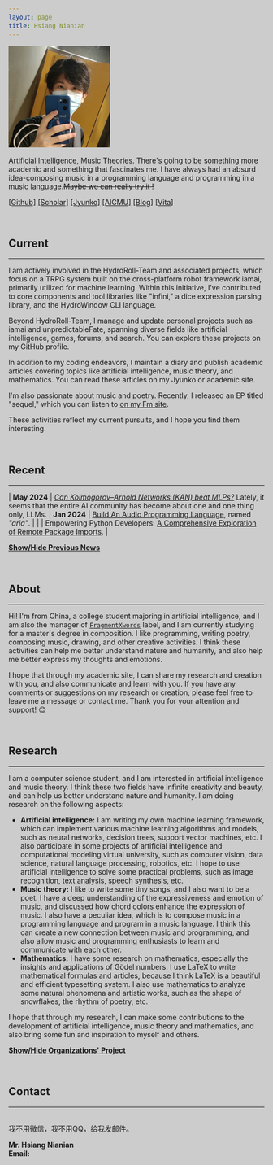 ```yaml
---
layout: page
title: Hsiang Nianian
---
```


<p>
<img width="200" src="/assets/jyunko.jpg" alt="jyunko" class="profilepicmain"/>
</p>

Artificial Intelligence, Music Theories. There's going to be something more academic and something that fascinates me. I have always had an absurd idea-composing music in a programming language and programming in a music language.[~~Maybe we can really try it !~~](https://github.com/AICMUniversity/aria)

[[Github]](https://github.com/HsiangNianian) 
[[Scholar]](https://scholar.google.com/citations?user=4rbBsy0AAAAJ&hl=en) 
[[Jyunko]](https://www.jyunko.cn) 
[[AICMU]](https://www.aicmu.ac.cn/~jyunko) 
[[Blog]](./blog)
[[Vita]](./cv.pdf)

<br/>

## Current

---

I am actively involved in the HydroRoll-Team and associated projects, which focus on a TRPG system built on the cross-platform robot framework iamai, primarily utilized for machine learning. Within this initiative, I've contributed to core components and tool libraries like "infini," a dice expression parsing library, and the HydroWindow CLI language.

Beyond HydroRoll-Team, I manage and update personal projects such as iamai and unpredictableFate, spanning diverse fields like artificial intelligence, games, forums, and search. You can explore these projects on my GitHub profile.

In addition to my coding endeavors, I maintain a diary and publish academic articles covering topics like artificial intelligence, music theory, and mathematics. You can read these articles on my Jyunko or academic site.

I'm also passionate about music and poetry. Recently, I released an EP titled "sequel," which you can listen to [on my Fm site](https://fm.jyunko.cn).

These activities reflect my current pursuits, and I hope you find them interesting.

<br/>

## Recent

---

| **May  2024** | [*Can Kolmogorov–Arnold Networks (KAN) beat MLPs?*](https://academic.jyunko.cn/2024/05/25/Can-KAN-beat-MLPs.html) Lately, it seems that the entire AI community has become about one and one thing only, LLMs.
| **Jan  2024** | [Build An Audio Programming Language](./2024/01/05/Build-An-Programming-Language.html), named *"aria"*. |
|               | Empowering Python Developers: [A Comprehensive Exploration of Remote Package Imports](./2024/01/19/Empowering-Python-Developers-A-Comprehensive-Exploration-of-Remote-Package-Imports.html). |

<script type="text/javascript">
   function toggle_vis(id) {
       var e = document.getElementById(id);
       if (e.style.display == 'none')
           e.style.display = 'inline';
       else
           e.style.display = 'none';
   }
</script>

<a href="javascript:toggle_vis('news')">**Show/Hide Previous News**</a>

<div id="news" style="display:none" markdown="1">

| **Dec  2023** | [Build A Script Language](./2023/12/27/Build-A-Script-Language.html), using rust to build a simple script language named psi. |
| **Jun  2023** | [Reading "Attention Is All You Need"](/2023/06/12/Reading-Attention-Is-All-You-Need.html), how about having a rest after every coding time? |
| **May  2023** | [How to Use Chords to Enhance the Expressiveness of Music](./2023/05/03/HccetEMA.html), analyzing from the Acoustic and Audience Perspectives. |
| **Mar  2023** | [Now You Have Three Problems](./2023/03/03/Now-You-Have-Three-Problems.html). |
| **Jan  2023** | [Training an acoustic model for CMUSphinx](./2023/01/11/Training-an-acoustic-model-for-CMUSphinx-en.html), an article explaining how to train one's own acoustic model in CMUSphinx speech recognition project. |
|               | [GPT-3 vs. Rasa chatbots](./2023/01/10/GPT-3-vs-Rasa-chatbots.html), an article explains the difference between GPT-3 and Rasa. |
|               | [The Pain of AI](./2023/01/09/The-Pain-of-AI.html), some anecdotes with my teacher. |

</div>

<br />

## About

---

Hi! I'm from China, a college student majoring in artificial intelligence, and I am also the manager of [`FragmentXwords`](https://fm.jyunko.cn) label, and I am currently studying for a master's degree in composition. I like programming, writing poetry, composing music, drawing, and other creative activities. I think these activities can help me better understand nature and humanity, and also help me better express my thoughts and emotions.

I hope that through my academic site, I can share my research and creation with you, and also communicate and learn with you. If you have any comments or suggestions on my research or creation, please feel free to leave me a message or contact me. Thank you for your attention and support! 😊

<br />

## Research

---

I am a computer science student, and I am interested in artificial intelligence and music theory. I think these two fields have infinite creativity and beauty, and can help us better understand nature and humanity. I am doing research on the following aspects:

- **Artificial intelligence:** I am writing my own machine learning framework, which can implement various machine learning algorithms and models, such as neural networks, decision trees, support vector machines, etc. I also participate in some projects of artificial intelligence and computational modeling virtual university, such as computer vision, data science, natural language processing, robotics, etc. I hope to use artificial intelligence to solve some practical problems, such as image recognition, text analysis, speech synthesis, etc.
- **Music theory:** I like to write some tiny songs, and I also want to be a poet. I have a deep understanding of the expressiveness and emotion of music, and discussed how chord colors enhance the expression of music. I also have a peculiar idea, which is to compose music in a programming language and program in a music language. I think this can create a new connection between music and programming, and also allow music and programming enthusiasts to learn and communicate with each other.
- **Mathematics:** I have some research on mathematics, especially the insights and applications of Gödel numbers. I use LaTeX to write mathematical formulas and articles, because I think LaTeX is a beautiful and efficient typesetting system. I also use mathematics to analyze some natural phenomena and artistic works, such as the shape of snowflakes, the rhythm of poetry, etc.

I hope that through my research, I can make some contributions to the development of artificial intelligence, music theory and mathematics, and also bring some fun and inspiration to myself and others.

<script type="text/javascript">
   function toggle_vis(id) {
       var e = document.getElementById(id);
       if (e.style.display == 'none')
           e.style.display = 'inline';
       else
           e.style.display = 'none';
   }
</script>

<a href="javascript:toggle_vis('orgs')">**Show/Hide Organizations' Project**</a>

<div id="orgs" style="display:none" markdown="1">
   
**AICMUniversity**
> <font color="gray"><small>Artificial Intelligence and Computational Modeling University</small></font>  

[[Github]](https://github.com/AICMUniversity) [[Home Page]](https://aicmu.ac.cn) [[anthology]](https://anthology.aicmu.ac.cn) [[Publication]](https://pub.aicmu.ac.cn) [[1629]](https://1629.aicmu.ac.cn)  

**Opensource:* 
<script type="text/javascript">
<!--//--><![CDATA[//><!--
function email(e, d) {
   if (!document.write) return false;
   if (document.write) {
      var e; var d;
      document.write('<a href="' + 'mailto:' + e + '@' + d + '">' + e + '@' + d + '<\/a>');
   }
}
email("opensource", "aicmu.ac.cn");
//--><!]]>
</script>

- [*psi*](https://psi.aicmu.ac.cn), a script language written in rust, [check the source code on Github](https://github.com/AICMUniversity/psi).
- [*aria*](https://aria.aicmu.ac.cn), audio programming language written in rust, [check the source code on Github](https://github.com/AICMUniversity/aria).

**Retro for wut?**  
[[Github]](https://github.com/retrofor) [[Home Page]](https://github.com/retrofor)  


- [*iamai*](https://iamai.is-a.dev), cross-platform robot framework, mainly used for _Machine Learning_ lering. [[Source Code]](https://github.com/retrofor/iamai)
-  [*Cyberdynamix*](https://cyberdynamix.vercel.app), front-end and back-end separation of deployed chatbot framework based on IRC protocol. [[Source Code]](https://github.com/retrofor/Cyberdynamix)

**HydroRoll-Team**  
[[Github]](https://github.com/HydroRoll-Team) [[Home Page]](https://hydroroll.team) 

**Support:*
<script type="text/javascript">
<!--//--><![CDATA[//><!--
function email(e, d) {
   if (!document.write) return false;
   if (document.write) {
      var e; var d;
      document.write('<a href="' + 'mailto:' + e + '@' + d + '">' + e + '@' + d + '<\/a>');
   }
}
email("support", "hydroroll.team");
//--><!]]>
</script>

- [*infini*](https://grps.hydroroll.team), Core of HydroRoll. Official Python Version Implementation for GRPS-1. [[Source Code]](https://github.com/HydroRoll-Team/infini)
- [*HydroRoll*](https://hydroroll.team). [[Source Code]](https://github.com/HydroRoll-Team/HydroRoll)

**Noctisynth**  
[[Github]](https://github.com/noctisynth) [[Home Page]](https://noctisynth.top)  

- [*Quantumix*](#), a Rust-based project distribution project that is currently under development. [[Source Code]](https://github.com/noctisynth/Quantumix)
- [*Moonstone*](#), A communication tool based on the end-to-end encryption protocol Oblivion. [[Source Code]](https://github.com/noctisynth/mOONSTONE)

</div>

<br />

## Contact

---

<br />
我不用微信，我不用QQ，给我发邮件。

**Mr. Hsiang Nianian**<br>
**Email:**
<script type="text/javascript">
<!--//--><![CDATA[//><!--
function email(e, d) {
   if (!document.write) return false;
   if (document.write) {
      var e; var d;
      document.write('<a href="' + 'mailto:' + e + '@' + d + '">' + e + '@' + d + '<\/a>');
   }
}
email("academic", "jyunko.cn");
//--><!]]>
</script>

<meta name="viewport" content="width=device-width">

<style>
html{
  background: #CCC;
}
html .sakana-box{
  position: fixed;
  right: 0;
  bottom: 0;
  
  transform-origin: 100% 100%; /* 从右下开始变换 */
}

/* 添加媒体查询，对移动设备隐藏 */
@media only screen and (max-width: 768px){
  .sakana-box{
    display: none;
  }
}
</style>

<div class="sakana-box"></div>

<script src="https://cdn.jsdelivr.net/npm/sakana@1.0.8"></script>

<script>
// 取消静音
Sakana.setMute(true);

// 启动
Sakana.init({
  el:         '.sakana-box',     // 启动元素 node 或 选择器
  scale:      .2,                // 缩放倍数
  canSwitchCharacter: true,      // 允许换角色
});
</script>
